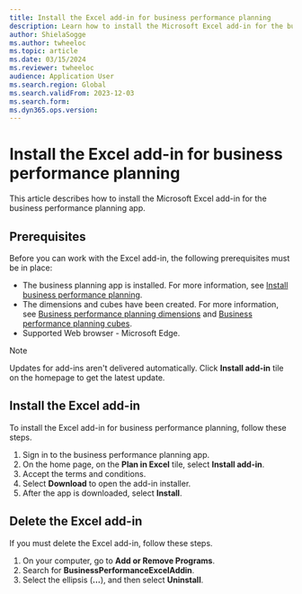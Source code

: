 ```yaml
---
title: Install the Excel add-in for business performance planning
description: Learn how to install the Microsoft Excel add-in for the business performance planning app, including prerequisites and a step-by-step installation process.
author: ShielaSogge
ms.author: twheeloc
ms.topic: article
ms.date: 03/15/2024
ms.reviewer: twheeloc
audience: Application User
ms.search.region: Global
ms.search.validFrom: 2023-12-03
ms.search.form: 
ms.dyn365.ops.version: 
---
```


# Install the Excel add-in for business performance planning

This article describes how to install the Microsoft Excel add-in for the business performance planning app.

## Prerequisites

Before you can work with the Excel add-in, the following prerequisites must be in place:

- The business planning app is installed. For more information, see [Install business performance planning](bpp-app-install.md).
- The dimensions and cubes have been created. For more information, see [Business performance planning dimensions](dimensions.md) and [Business performance planning cubes](create-cubes.md).
- Supported Web browser - Microsoft Edge.

>[!NOTE]
> Updates for add-ins aren't delivered automatically. Click **Install add-in** tile on the homepage to get the latest update.

## Install the Excel add-in

To install the Excel add-in for business performance planning, follow these steps.

1. Sign in to the business performance planning app.
2. On the home page, on the **Plan in Excel** tile, select **Install add-in**.
3. Accept the terms and conditions.
4. Select **Download** to open the add-in installer.
5. After the app is downloaded, select **Install**.

## Delete the Excel add-in

If you must delete the Excel add-in, follow these steps.

1. On your computer, go to **Add or Remove Programs**.
2. Search for **BusinessPerformanceExcelAddin**.
3. Select the ellipsis (**…**), and then select **Uninstall**.
